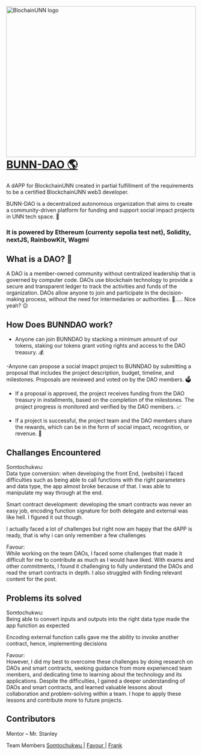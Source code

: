 <img align="right" alt="BlochainUNN logo" src="https://bunn-dao.vercel.app/_next/image?url=%2Fheader%2Fbunn-dao-logo.png&w=256&q=75" width="100%" height="400" /> 


  

# <a href="https://bunn-dao.vercel.app/">BUNN-DAO 🌎</a> 

A dAPP for BlockchainUNN created in partial fulfillment of the requirements to be a certified BlockchainUNN web3 developer. 

BUNN-DAO is a decentralized autonomous organization that aims to create a community-driven platform for funding and support social impact projects in UNN tech space. 🙌 

### It is powered by Ethereum (currenty sepolia test net), Solidity, nextJS, RainbowKit, Wagmi

  

## What is a DAO? 🤔  

A DAO is a member-owned community without centralized leadership that is governed by computer code. DAOs use blockchain technology to provide a secure and transparent ledger to track the activities and funds of the organization. DAOs allow anyone to join and participate in the decision-making process, without the need for intermedaries or authorities. 💯..... Nice yeah? 😉 

## How Does BUNNDAO work?  

- Anyone can join BUNNDAO by stacking a minimum amount of our tokens, staking our tokens grant voting rights and access to the DAO treasury. 💰 

-Anyone can propose a social imapct project to BUNNDAO by submitting a proposal that includes the project description, budget, timeline, and milestones. Proposals are reviewed and voted on by the DAO members. 🗳️ 

- If a proposal is approved, the project receives funding from the DAO treasury in installments, based on the completion of the milestones. The project progress is monitored and verified by the DAO members. 📈 

-  If a project is successful, the project team and the DAO members share the rewards, which can be in the form of social impact, recognition, or revenue. 🎁 

 

## Challanges Encountered  

Somtochukwu: 
<br>
Data type conversion: when developing the front End, (website) I faced difficulties such as being able to call functions with the right parameters and data type, the app almost broke because of that. I was able to manipulate my way through at the end. 

Smart contract development: developing the smart contracts was never an easy job, encoding function signature for both delegate and external was like hell. I figured it out though. 

I actually faced a lot of challenges but right now am happy that the dAPP is ready, that is why i can only remember a few challenges 

Favour:
<br>
While working on the team DAOs, I faced some challenges that made it difficult for me to contribute as much as I would have liked. With exams and other commitments, I found it challenging to fully understand the DAOs and read the smart contracts in depth. I also struggled with finding relevant content for the post.

## Problems its solved  

Somtochukwu:
<br>
Being able to convert inputs and outputs into the right data type made the app function as expected  

Encoding external function calls gave me the ability to invoke another contract, hence, implementing decisions 

 Favour:
 <br>
 However, I did my best to overcome these challenges by doing research on DAOs and smart contracts, seeking guidance from more experienced team members, and dedicating time to learning about the technology and its applications.
Despite the difficulties, I gained a deeper understanding of DAOs and smart contracts, and learned valuable lessons about collaboration and problem-solving within a team. I hope to apply these lessons and contribute more to future projects.


## Contributors  

Mentor – Mr. Stanley 

Team Members
<a href="https://github.com/soomtochukwu">
Somtochukwu
</a>
|
<a href="https://github.com/favxlaw">
Favour
</a>
|
<a href="https://github.com/frankcodedKing">
Frank
</a>
